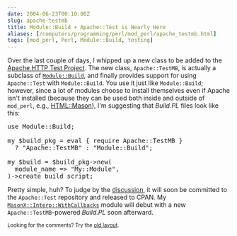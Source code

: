 ```yaml
--- 
date: 2004-06-23T00:10:00Z
slug: apache-testmb
title: Module::Build + Apache::Test is Nearly Here
aliases: [/computers/programming/perl/mod_perl/apache_testmb.html]
tags: [mod_perl, Perl, Module::Build, testing]
---
```


<p>Over the last couple of days, I whipped up a new class to be added to
the <a href="http://httpd.apache.org/test/" title="Apache HTTP Test Project page">Apache HTTP Test Project</a>. The new class, <code>Apache::TestMB</code>,
is actually a subclass of <a href="http://search.cpan.org/dist/Module-Build/" title="Module::Build on CPAN"><code>Module::Build</code></a>, and finally provides support
for using <code>Apache::Test</code> with <code>Module::Build</code>. You use 
it just like <code>Module::Build</code>; however, since a lot of modules
choose to install themselves even if Apache isn't installed (because they can
be used both inside and outside of <code>mod_perl</code>, e.g.,
<a href="http://www.masonhq.com/" title="The HTML::Mason site">HTML::Mason</a>),
I'm suggesting that <em>Build.PL</em> files look like this:</p>

<pre>use Module::Build;

my $build_pkg = eval { require Apache::TestMB }
  ? &quot;Apache::TestMB&quot; : &quot;Module::Build&quot;;

my $build = $build_pkg->new(
  module_name => &quot;My::Module&quot;,
)->create_build_script;</pre>

<p>Pretty simple, huh? To judge by the <a
href="http://marc.theaimsgroup.com/?t=108786695100002&r=1&w=2" title="Discussion of Apache::TestMB on test-dev@httpd.apache.org">discussion</a>,
it will soon be committed to the <code>Apache::Test</code> repository and
released to CPAN. My <a href="http://search.cpan.org/dist/MasonX-Interp-WithCallbacks/" title="MasonX::Interp::WithCallbacks on CPAN"><code>MasonX::Interp::WithCallbacks</code></a>
module will debut with a new <code>Apache::TestMB</code>-powered <em>Build.PL</em>
soon afterward.</p>

<p class="past"><small>Looking for the comments? Try the <a rel="nofollow" href="//past.justatheory.com/computers/programming/perl/mod_perl/apache_testmb.html">old layout</a>.</small></p>


